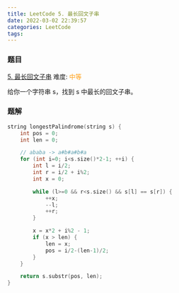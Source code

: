 ```yaml
---
title: LeetCode 5. 最长回文子串
date: 2022-03-02 22:39:57
categories: LeetCode
tags:
---
```


### 题目
[5. 最长回文子串](https://leetcode-cn.com/problems/longest-palindromic-substring/)
难度: <span style="color: rgba(255, 161, 25, 1);">中等</span>

给你一个字符串 s，找到 s 中最长的回文子串。
<!-- more -->

### 题解
``` cpp
string longestPalindrome(string s) {
    int pos = 0;
    int len = 0;

    // ababa -> a#b#a#b#a
    for (int i=0; i<s.size()*2-1; ++i) {
        int l = i/2;
        int r = i/2 + i%2;
        int x = 0;

        while (l>=0 && r<s.size() && s[l] == s[r]) {
            ++x;
            --l;
            ++r;
        }

        x = x*2 + i%2 - 1;
        if (x > len) {
            len = x;
            pos = i/2-(len-1)/2;
        }
    }

    return s.substr(pos, len);
}
```
